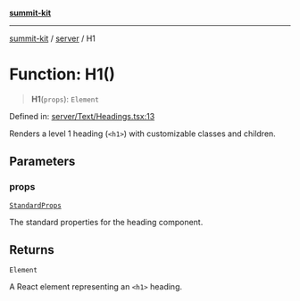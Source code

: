 [**summit-kit**](../../README.md)

***

[summit-kit](../../modules.md) / [server](../README.md) / H1

# Function: H1()

> **H1**(`props`): `Element`

Defined in: [server/Text/Headings.tsx:13](https://github.com/andrewgremlich/summit-kit/blob/adffe9c503dd434886950f3b1241a09968b48b42/src/react/server/Text/Headings.tsx#L13)

Renders a level 1 heading (`<h1>`) with customizable classes and children.

## Parameters

### props

[`StandardProps`](../type-aliases/StandardProps.md)

The standard properties for the heading component.

## Returns

`Element`

A React element representing an `<h1>` heading.
